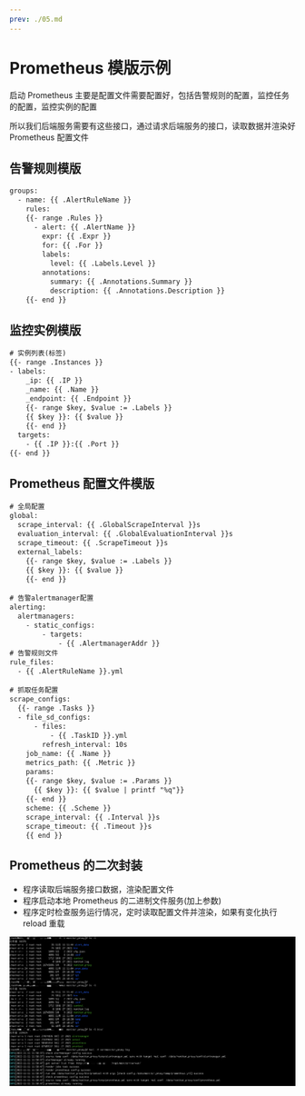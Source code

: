 ```yaml
---
prev: ./05.md
---
```


# Prometheus 模版示例

启动 Prometheus 主要是配置文件需要配置好，包括告警规则的配置，监控任务的配置，监控实例的配置

所以我们后端服务需要有这些接口，通过请求后端服务的接口，读取数据并渲染好 Prometheus 配置文件

## 告警规则模版

```tpl
groups:
  - name: {{ .AlertRuleName }}
    rules:
    {{- range .Rules }}
      - alert: {{ .AlertName }}
        expr: {{ .Expr }}
        for: {{ .For }}
        labels:
          level: {{ .Labels.Level }}
        annotations:
          summary: {{ .Annotations.Summary }}
          description: {{ .Annotations.Description }}
    {{- end }}
```

## 监控实例模版

```tpl
# 实例列表(标签)
{{- range .Instances }}
- labels:
    _ip: {{ .IP }}
    _name: {{ .Name }}
    _endpoint: {{ .Endpoint }}
    {{- range $key, $value := .Labels }}
    {{ $key }}: {{ $value }}
    {{- end }}
  targets:
    - {{ .IP }}:{{ .Port }}
{{- end }}
```

## Prometheus 配置文件模版

```tpl
# 全局配置
global:
  scrape_interval: {{ .GlobalScrapeInterval }}s
  evaluation_interval: {{ .GlobalEvaluationInterval }}s
  scrape_timeout: {{ .ScrapeTimeout }}s
  external_labels:
    {{- range $key, $value := .Labels }}
    {{ $key }}: {{ $value }}
    {{- end }}

# 告警alertmanager配置
alerting:
  alertmanagers:
    - static_configs:
        - targets:
            - {{ .AlertmanagerAddr }}
# 告警规则文件
rule_files:
  - {{ .AlertRuleName }}.yml

# 抓取任务配置
scrape_configs:
  {{- range .Tasks }}
  - file_sd_configs:
      - files:
          - {{ .TaskID }}.yml
        refresh_interval: 10s
    job_name: {{ .Name }}
    metrics_path: {{ .Metric }}
    params:
    {{- range $key, $value := .Params }}
      {{ $key }}: {{ $value | printf "%q"}}
    {{- end }}
    scheme: {{ .Scheme }}
    scrape_interval: {{ .Interval }}s
    scrape_timeout: {{ .Timeout }}s
    {{ end }}
```

## Prometheus 的二次封装

- 程序读取后端服务接口数据，渲染配置文件
- 程序启动本地 Prometheus 的二进制文件服务(加上参数)
- 程序定时检查服务运行情况，定时读取配置文件并渲染，如果有变化执行 reload 重载

![](../asset/monitor_proxy.png)
